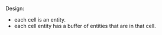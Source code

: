 ﻿
Design:
- each cell is an entity.
- each cell entity has a buffer of entities that are in that cell.